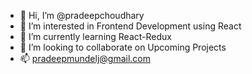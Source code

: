 - 👋 Hi, I’m @pradeepchoudhary
- 👀 I’m interested in Frontend Development using React
- 🌱 I’m currently learning React-Redux 
- 💞️ I’m looking to collaborate on Upcoming Projects
- 📫 pradeepmundelj@gmail.com

<!---
pradeepchoudhary/pradeepchoudhary is a ✨ special ✨ repository because its `README.md` (this file) appears on your GitHub profile.
You can click the Preview link to take a look at your changes.
--->
